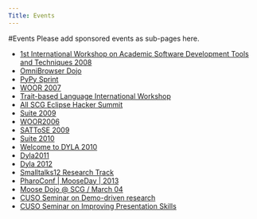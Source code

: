 ```yaml
---
Title: Events
---
```

#Events
Please add sponsored events as sub-pages here.

- [1st International Workshop on Academic Software Development Tools and Techniques 2008](events/wasdett2008)
- [OmniBrowser Dojo](events/omnibrowserdojo)
- [PyPy Sprint](events/pypysprint)
- [WOOR 2007](events/woor2007)
- [Trait-based Language International Workshop](events/traitbasedlanguageinternationalworkshop)
- [All SCG Eclipse Hacker Summit](events/allscgeclipsehackersummit)
- [Suite 2009](events/suite2009)
- [WOOR2006](events/woor2006)
- [SATToSE 2009](events/sattose2009)
- [Suite 2010](events/suite2010)
- [Welcome to DYLA 2010](events/dyla2010)
- [Dyla2011](events/dyla2011)
- [Dyla 2012](events/dyla2012)
- [Smalltalks12 Research Track](events/smalltalks12)
- [PharoConf | MooseDay | 2013](events/pharoconf-mooseday-2013)
- [Moose Dojo @ SCG / March 04](events/Moose-event-march-4)
- [CUSO Seminar on Demo-driven research](events/Demo-driven)
- [CUSO Seminar on Improving Presentation Skills](events/CUSO-Presentation-Skills)

